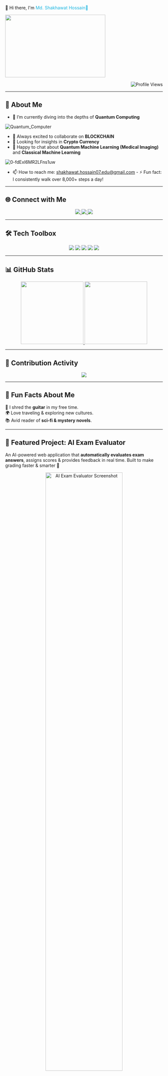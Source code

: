 <p align="Left">🌌 Hi there, I'm <span style="color:#1CB5E0;">Md. Shakhawat Hossain👋</h1> </p> 
  <img src="https://media.giphy.com/media/26xBwdIuRJiAIqHwA/giphy.gif" width="320" height="200"/> 

<p align="Right">
  <img src="https://komarev.com/ghpvc/?username=shakhawathossain07&color=brightgreen&style=for-the-badge" alt="Profile Views"/>
</p>

---

## 🚀 About Me  
- 🌱 I’m currently diving into the depths of **Quantum Computing**

![Quantum_Computer](https://github.com/user-attachments/assets/8cae2296-a2ac-4a73-8899-3ecbc87d2086)
- 👯 Always excited to collaborate on **BLOCKCHAIN**
- 🤔 Looking for insights in **Crypto Currency**
- 💬 Happy to chat about **Quantum Machine Learning (Medical Imaging)** and **Classical Machine Learning**

![0-fdExI6MR2LFns1uw](https://github.com/user-attachments/assets/12951502-ca12-44ce-814b-fbb8ed932284)
- 📫 How to reach me: [shakhawat.hossain07.edu@gmail.com](mailto:shakhawat.hossain07.edu@gmail.com) - ⚡ Fun fact: I consistently walk over 8,000+ steps a day!
---

## 🌐 Connect with Me  
<p align="center">
  <a href="https://www.linkedin.com/in/shakhawathossain07/">
    <img src="https://img.shields.io/badge/LinkedIn-%230A66C2.svg?style=for-the-badge&logo=linkedin&logoColor=white"/>
  </a>
  <a href="mailto:shakhawat.hossain07.edu@gmail.com">
    <img src="https://img.shields.io/badge/Email-D14836?style=for-the-badge&logo=gmail&logoColor=white"/>
  </a>
  <a href="https://twitter.com/your-twitter-handle">
    <img src="https://img.shields.io/badge/Twitter-000000?style=for-the-badge&logo=x&logoColor=white"/>
  </a>
</p>

---

## 🛠️ Tech Toolbox  
<p align="center">
  <img src="https://img.shields.io/badge/Python-3776AB?style=for-the-badge&logo=python&logoColor=white"/>
  <img src="https://img.shields.io/badge/JavaScript-F7DF1E?style=for-the-badge&logo=javascript&logoColor=black"/>
  <img src="https://img.shields.io/badge/React-20232A?style=for-the-badge&logo=react&logoColor=61DAFB"/>
  <img src="https://img.shields.io/badge/Node.js-339933?style=for-the-badge&logo=nodedotjs&logoColor=white"/>
  <img src="https://img.shields.io/badge/Quantum_Computing-4D4D4D?style=for-the-badge&logo=quantum-computing&logoColor=white"/>
</p>

---

## 📊 GitHub Stats  
<p align="center">
  <a href="https://github.com/shakhawathossain07">
    <img height=200 src="https://github-readme-stats.vercel.app/api?username=shakhawathossain07&show_icons=true&count_private=true&hide=stars&theme=radical&hide_border=true&bg_color=45,000046,1CB5E0&title_color=ffffff&text_color=ffffff" />
  </a>
  <a href="https://github.com/shakhawathossain07">
    <img height=200 src="https://github-readme-stats.vercel.app/api/top-langs?username=shakhawathossain07&layout=compact&langs_count=8&theme=radical&hide_border=true&bg_color=45,1CB5E0,000046&title_color=ffffff&text_color=ffffff" />
  </a>
</p>

---

## 🌟 Contribution Activity  
<p align="center">
  <img src="https://github-readme-activity-graph.vercel.app/graph?username=shakhawathossain07&theme=react-dark&area=true&hide_border=true&custom_title=Contribution%20Graph" />
</p>

---

## 🎨 Fun Facts About Me  
🎸 I shred the **guitar** in my free time.  
🌍 Love traveling & exploring new cultures.  
📚 Avid reader of **sci-fi & mystery novels**.  

---

## 💼 Featured Project: **AI Exam Evaluator**  
An AI-powered web application that **automatically evaluates exam answers**, assigns scores & provides feedback in real time. Built to make grading faster & smarter 🚀  

<p align="center">
  <img src="https://github.com/user-attachments/assets/da7ed7ce-7dba-42a3-8ff4-c0b8d4871ab8" alt="AI Exam Evaluator Screenshot" width="70%"/>
</p>

🔗 **Live Project:** [aiexamevaluator.netlify.app](https://aiexamevaluator.netlify.app/)

---

## 📬 Let’s Connect & Build Something Amazing!  
<p align="center">
  <a href="mailto:shakhawat.hossain07.edu@gmail.com"><b>📧 Email Me</b></a> • 
  <a href="https://twitter.com/your-twitter-handle"><b>🐦 Twitter</b></a> • 
  <a href="https://www.linkedin.com/in/shakhawathossain07/"><b>💼 LinkedIn</b></a>
</p>
